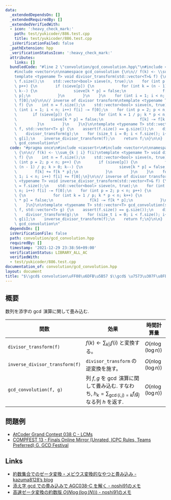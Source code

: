 ```yaml
---
data:
  _extendedDependsOn: []
  _extendedRequiredBy: []
  _extendedVerifiedWith:
  - icon: ':heavy_check_mark:'
    path: test/yukicoder/886.test.cpp
    title: test/yukicoder/886.test.cpp
  _isVerificationFailed: false
  _pathExtension: hpp
  _verificationStatusIcon: ':heavy_check_mark:'
  attributes:
    links: []
  bundledCode: "#line 2 \"convolution/gcd_convolution.hpp\"\n#include <cassert>\n\
    #include <vector>\n\nnamespace gcd_convolution {\n\n// f(k) <- \\sum_{k | i} f(i)\n\
    template <typename T> void divisor_transform(std::vector<T>& f) {\n    int n =\
    \ f.size();\n    std::vector<bool> sieve(n, true);\n    for (int p = 2; p < n;\
    \ p++) {\n        if (sieve[p]) {\n            for (int k = (n - 1) / p; k > 0;\
    \ k--) {\n                sieve[k * p] = false;\n                f[k] += f[k *\
    \ p];\n            }\n        }\n    }\n    for (int i = 1; i < n; i++) f[i] +=\
    \ f[0];\n}\n\n// inverse of divisor transform\ntemplate <typename T> void inverse_divisor_transform(std::vector<T>&\
    \ f) {\n    int n = f.size();\n    std::vector<bool> sieve(n, true);\n    for\
    \ (int i = 1; i < n; i++) f[i] -= f[0];\n    for (int p = 2; p < n; p++) {\n \
    \       if (sieve[p]) {\n            for (int k = 1 / p; k * p < n; k++) {\n \
    \               sieve[k * p] = false;\n                f[k] -= f[k * p];\n   \
    \         }\n        }\n    }\n}\n\ntemplate <typename T> std::vector<T> gcd_convolution(std::vector<T>\
    \ f, std::vector<T> g) {\n    assert(f.size() == g.size());\n    divisor_transform(f);\n\
    \    divisor_transform(g);\n    for (size_t i = 0; i < f.size(); i++) f[i] *=\
    \ g[i];\n    inverse_divisor_transform(f);\n    return f;\n}\n\n}  // namespace\
    \ gcd_convolution\n"
  code: "#pragma once\n#include <cassert>\n#include <vector>\n\nnamespace gcd_convolution\
    \ {\n\n// f(k) <- \\sum_{k | i} f(i)\ntemplate <typename T> void divisor_transform(std::vector<T>&\
    \ f) {\n    int n = f.size();\n    std::vector<bool> sieve(n, true);\n    for\
    \ (int p = 2; p < n; p++) {\n        if (sieve[p]) {\n            for (int k =\
    \ (n - 1) / p; k > 0; k--) {\n                sieve[k * p] = false;\n        \
    \        f[k] += f[k * p];\n            }\n        }\n    }\n    for (int i =\
    \ 1; i < n; i++) f[i] += f[0];\n}\n\n// inverse of divisor transform\ntemplate\
    \ <typename T> void inverse_divisor_transform(std::vector<T>& f) {\n    int n\
    \ = f.size();\n    std::vector<bool> sieve(n, true);\n    for (int i = 1; i <\
    \ n; i++) f[i] -= f[0];\n    for (int p = 2; p < n; p++) {\n        if (sieve[p])\
    \ {\n            for (int k = 1 / p; k * p < n; k++) {\n                sieve[k\
    \ * p] = false;\n                f[k] -= f[k * p];\n            }\n        }\n\
    \    }\n}\n\ntemplate <typename T> std::vector<T> gcd_convolution(std::vector<T>\
    \ f, std::vector<T> g) {\n    assert(f.size() == g.size());\n    divisor_transform(f);\n\
    \    divisor_transform(g);\n    for (size_t i = 0; i < f.size(); i++) f[i] *=\
    \ g[i];\n    inverse_divisor_transform(f);\n    return f;\n}\n\n}  // namespace\
    \ gcd_convolution\n"
  dependsOn: []
  isVerificationFile: false
  path: convolution/gcd_convolution.hpp
  requiredBy: []
  timestamp: '2021-12-29 23:38:56+09:00'
  verificationStatus: LIBRARY_ALL_AC
  verifiedWith:
  - test/yukicoder/886.test.cpp
documentation_of: convolution/gcd_convolution.hpp
layout: document
title: "$\\gcd$ convolution\uFF08\u6DFB\u5B57 $\\gcd$ \u7573\u307F\u8FBC\u307F\uFF09"
---
```


## 概要
数列を添字の $\gcd$ 演算に関して畳み込む.

| 関数                           | 効果                                                                                                         | 時間計算量          |
| ------------------------------ | ------------------------------------------------------------------------------------------------------------ | ------------------- |
| `divisor_transform(f)`         | $f(k) \leftarrow \sum_{k \| i} f(i)$ と変換する。                                                            | $O(n \log(\log n))$ |
| `inverse_divisor_transform(f)` | `divisor_transform` の逆変換を施す。                                                                         | $O(n \log(\log n))$ |
| `gcd_convolution(f, g)`        | 列 $f, g$ を $\gcd$ 演算に関して畳み込む. すなわち,  $h_k = \sum_{\gcd(i, j) = k} f_ig_j$ なる列 $h$ を返す. | $O(n \log(\log n))$ |

## 問題例
- [AtCoder Grand Contest 038 C - LCMs](https://atcoder.jp/contests/agc038/tasks/agc038_c)
- [COMPFEST 13 - Finals Online Mirror (Unrated, ICPC Rules, Teams Preferred) G. GCD Festival](https://codeforces.com/contest/1575/problem/G)

## Links
- [約数集合でのゼータ変換・メビウス変換的なやつと畳み込み - kazuma8128’s blog](https://kazuma8128.hatenablog.com/entry/2018/07/29/231819)
- [添え字 gcd での畳み込みで AGC038-C を解く - noshi91のメモ](https://noshi91.hatenablog.com/entry/2019/09/23/002445)
- [高速ゼータ変換の約数版 $O(N \log(\log(N)))$ - noshi91のメモ](https://noshi91.hatenablog.com/entry/2018/12/27/121649)
